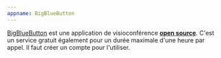 ```yaml
---
appname: BigBlueButton
---
```


[BigBlueButton](https://demo.bigbluebutton.org/gl) est une application de visioconférence [**open source**](https://github.com/bigbluebutton/bigbluebutton). C'est un service gratuit également pour un durée maximale d'une heure par appel. Il faut créer un compte pour l'utiliser.

